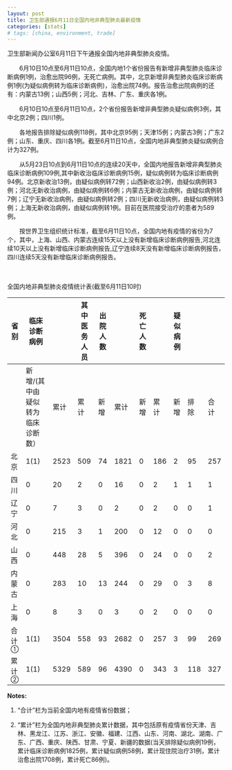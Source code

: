 ```yaml
---
layout: post
title: 卫生部通报6月11日全国内地非典型肺炎最新疫情
categories: [stats]
# tags: [china, environment, trade]
---
```


卫生部新闻办公室6月11日下午通报全国内地非典型肺炎疫情。

　　6月10日10点至6月11日10点，全国内地1个省份报告有新增非典型肺炎临床诊断病例1例，治愈出院96例，无死亡病例。其中，北京新增非典型肺炎临床诊断病例1例(为疑似病例转为临床诊断病例)，治愈出院74例。报告治愈出院病例的还有：内蒙古13例；山西5例；河北、吉林、广东、重庆各1例。


　　6月10日10点至6月11日10点，2个省份报告新增非典型肺炎疑似病例3例，其中北京2例；四川1例。

　　各地报告排除疑似病例118例，其中北京95例；天津15例；内蒙古3例；广东2例；山东、重庆、四川各1例。截至6月11日10点，全国内地非典型肺炎疑似病例合计为327例。

　　从5月23日10点到6月11日10点的连续20天中，全国内地报告新增非典型肺炎临床诊断病例109例,其中新收治临床诊断病例15例，疑似病例转为临床诊断病例94例。北京新收治13例，由疑似病例转72例；山西新收治2例，由疑似病例转3例；河北无新收治病例，由疑似病例转6例；内蒙古无新收治病例，由疑似病例转7例；辽宁无新收治病例，由疑似病例转2例；四川无新收治病例，由疑似病例转3例；上海无新收治病例，由疑似病例转1例。目前在医院接受治疗的患者为589例。

　　按世界卫生组织统计标准，截至6月11日10点，全国内地有疫情的省份为7个，其中，上海、山西、内蒙古连续15天以上没有新增临床诊断病例报告,河北连续10天以上没有新增临床诊断病例报告,辽宁连续8天没有新增临床诊断病例报告，四川连续5天没有新增临床诊断病例报告。

　　

全国内地非典型肺炎疫情统计表(截至6月11日10时)


| 省 别             | 临床诊断病例            |      | 其中医务人员 | 出院人数 |      | 死亡人数 |     | 疑似病例 |     |     |
| --------------- | ----------------- | ---- | ------ | ---- | ---- | ---- | --- | ---- | --- | --- |
|                 | 新增/(其中由疑似转为临床诊断数） | 累计   | 累计     | 新增   | 累计   | 新增   | 累计  | 新增   | 排除  | 合计  |
| 北京              | 1(1)              | 2523 | 509    | 74   | 1821 | 0    | 186 | 2    | 95  | 257 |
| 四川              | 0                 | 20   | 2      | 0    | 16   | 0    | 2   | 1    | 1   | 1   |
| 辽宁              | 0                 | 7    | 3      | 0    | 2    | 0    | 2   | 0    | 0   | 1   |
| 河北              | 0                 | 215  | 3      | 1    | 200  | 0    | 12  | 0    | 0   | 0   |
| 山西              | 0                 | 448  | 28     | 5    | 396  | 0    | 24  | 0    | 0   | 2   |
| 内蒙古             | 0                 | 283  | 10     | 13   | 244  | 0    | 29  | 0    | 3   | 8   |
| 上海              | 0                 | 8    | 3      | 0    | 3    | 0    | 2   | 0    | 0   | 0   |
| 合 计<sup>①</sup> | 1(1)              | 3504 | 558    | 93   | 2682 | 0    | 257 | 3    | 99  | 269 |
| 累 计<sup>②</sup> | 1(1)              | 5329 | 589    | 96   | 4390 | 0    | 343 | 3    | 118 | 327 |


**Notes:**
1. “合计”栏为当前全国内地有疫情省份数据；

2. “累计”栏为全国内地非典型肺炎累计数据，其中包括原有疫情省份天津、吉林、黑龙江、江苏、浙江、安徽、福建、江西、山东、河南、湖北、湖南、广东、广西、重庆、陕西、甘肃、宁夏、新疆的数据(当天排除疑似病例19例，累计临床诊断病例1825例，累计疑似病例58例，累计现住院治疗31例，累计治愈出院1708例，累计死亡86例)。
